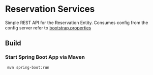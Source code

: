 # Reservation Services

Simple REST API for the Reservation Entity.
Consumes config from the config server refer to [bootstrap.properties](src/main/resources/bootstrap.properties)

## Build

### Start Spring Boot App via Maven
```bash
 mvn spring-boot:run
```